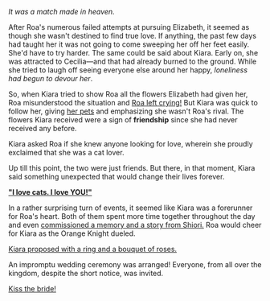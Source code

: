 <!-- title: The Cat and The Cat Woman -->

_It was a match made in heaven._

After Roa's numerous failed attempts at pursuing Elizabeth, it seemed as though she wasn't destined to find true love. If anything, the past few days had taught her it was not going to come sweeping her off her feet easily. She'd have to try harder. The same could be said about Kiara. Early on, she was attracted to Cecilia—and that had already burned to the ground. While she tried to laugh off seeing everyone else around her happy, _loneliness had begun to devour her_.

So, when Kiara tried to show Roa all the flowers Elizabeth had given her, Roa misunderstood the situation and [Roa left crying!](https://youtu.be/m2OG5auudrQ?t=5845) But Kiara was quick to follow her, giving [her pets](https://youtu.be/m2OG5auudrQ?t=5878) and emphasizing she wasn't Roa's rival. The flowers Kiara received were a sign of **friendship** since she had never received any before.

Kiara asked Roa if she knew anyone looking for love, wherein she proudly exclaimed that she was a cat lover.

Up till this point, the two were just friends. But there, in that moment, Kiara said something unexpected that would change their lives forever.

[**"I love cats. I love YOU!"**](#embed:https://www.youtube.com/live/ngfdLbrpeM4?t=6475)

In a rather surprising turn of events, it seemed like Kiara was a forerunner for Roa's heart. Both of them spent more time together throughout the day and even [commissioned a memory and a story from Shiori.](https://youtu.be/m2OG5auudrQ?t=10472) Roa would cheer for Kiara as the Orange Knight dueled.

[Kiara proposed with a ring and a bouquet of roses.](https://www.youtube.com/live/m2OG5auudrQ?t=12662)

An impromptu wedding ceremony was arranged! Everyone, from all over the kingdom, despite the short notice, was invited.

[Kiss the bride!](#embed:https://www.youtube.com/live/m2OG5auudrQ?t=13014s)
